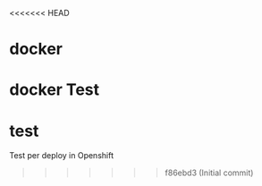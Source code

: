 <<<<<<< HEAD
# docker
 docker Test
=======
# test
Test per deploy in Openshift
>>>>>>> f86ebd3 (Initial commit)
